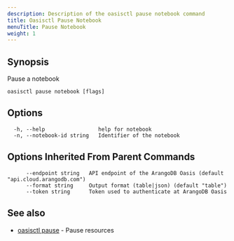 ```yaml
---
description: Description of the oasisctl pause notebook command
title: Oasisctl Pause Notebook
menuTitle: Pause Notebook
weight: 1
---
```

## Synopsis
Pause a notebook

```
oasisctl pause notebook [flags]
```

## Options
```
  -h, --help                 help for notebook
  -n, --notebook-id string   Identifier of the notebook
```

## Options Inherited From Parent Commands
```
      --endpoint string   API endpoint of the ArangoDB Oasis (default "api.cloud.arangodb.com")
      --format string     Output format (table|json) (default "table")
      --token string      Token used to authenticate at ArangoDB Oasis
```

## See also
* [oasisctl pause](_index.md)	 - Pause resources

